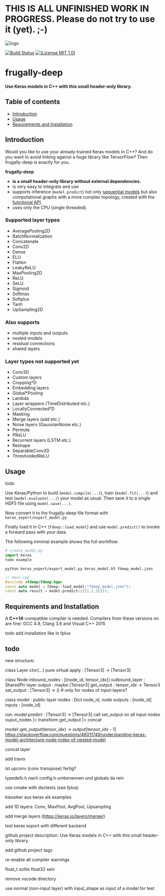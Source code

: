 # THIS IS ALL UNFINISHED WORK IN PROGRESS. Please do not try to use it (yet). ;-)

![logo](logo/fdeep.png.hidden)

[![Build Status](https://travis-ci.org/Dobiasd/frugally-deel.svg?branch=master)][travis]
[![(License MIT 1.0)](https://img.shields.io/badge/license-MIT%201.0-blue.svg)][license]

[travis]: https://travis-ci.org/Dobiasd/frugally-deep
[license]: LICENSE


frugally-deep
=============
**Use Keras models in C++ with this small header-only library.**


Table of contents
-----------------
  * [Introduction](#introduction)
  * [Usage](#usage)
  * [Requirements and Installation](#requirements-and-installation)


Introduction
------------

Would you like to use your already-trained Keras models in C++? And do you want to avoid linking against a huge library like TensorFlow? Then frugally-deep is exactly for you.

**frugally-deep**

* **is a small header-only library without external dependencies.**
* is very easy to integrate and use
* supports inference (`model.predict`) not only [sequential models](https://keras.io/getting-started/sequential-model-guide/) but also computational graphs with a more complex topology, created with the [functional API](https://keras.io/getting-started/functional-api-guide/).
* uses only the CPU (single threaded).


### Supported layer types

* AveragePooling2D
* BatchNormalization
* Concatenate
* Conv2D
* Dense
* ELU
* Flatten
* LeakyReLU
* MaxPooling2D
* ReLU
* SeLU
* Sigmoid
* Softmax
* Softplus
* Tanh
* UpSampling2D


### Also supports

* multiple inputs and outputs
* nested models
* residual connections
* shared layers


### Layer types not supported yet

* Conv3D
* Custom layers
* Cropping*D
* Embedding layers
* Global*Pooling
* Lambda
* Layer wrappers (TimeDistributed etc.)
* LocallyConnected*D
* Masking
* Merge layers (add etc.)
* Noise layers (GaussianNoise etc.)
* Permute
* PReLU
* Recurrent layers (LSTM etc.)
* Reshape
* SeparableConv2D
* ThresholdedReLU


Usage
-----

todo

Use Keras/Python to build (`model.compile(...)`), train (`model.fit(...)`) and test (`model.evaluate(...)`) your model as usual. Then save it to a single HDF5 file using `model.save(...)`.

Now convert it to the frugally-deep file format with `keras_export/export_model.py`

Finally load it in C++ (`fdeep::load_model`) and use `model.predict()` to invoke a forward pass with your data.

The following minimal example shows the full workflow:

```python
# create_model.py
import keras
todo example
```

```
python keras_export/export_model.py keras_model.h5 fdeep_model.json
```

```cpp
// main.cpp
#include <fdeep/fdeep.hpp>
const auto model = fdeep::load_model("fdeep_model.json");
const auto result = model.predict({{{1,2,3}}});
```


Requirements and Installation
-----------------------------

A **C++14**-compatible compiler is needed. Compilers from these versions on are fine: GCC 4.9, Clang 3.6 and Visual C++ 2015

todo add installation like in fplus


todo
----

new structure:

  class Layer
    ctor(...)
    pure virtual apply : [Tensor3] -> [Tensor3]

  class Node
    inbound_nodes : [(node_id, tensor_idx)]
    outbound_layer : SharedPtr layer
    output : maybe [Tensor3]
    get_output : tensor_idx -> Tensor3
    set_output : [Tensor3] -> () # only for nodes of input-layers?

  class model : public layer
    nodes : Dict node_id, node
    outputs : [node_id]
    inputs : [node_id]

run:
  model.predict : [Tensor3] -> [Tensor3]
    call set_output on all input nodes
    ouput_nodes
      |> transform get_output
      |> concat

model::get_output(tensor_idx) -> output[tensor_idx - 1]
https://stackoverflow.com/questions/46011749/understanding-keras-model-architecture-node-index-of-nested-model

concat layer

add travis

ist upconv (conv transpose) fertig?

typedefs.h nach config.h umbenennen und globals da rein

use cmake with doctests (see fplus)

klassiker aus keras als examples

add 1D layers: Conv, MaxPool, AvgPool, Upsampling

add merge layers (https://keras.io/layers/merge/)

test keras export with different backend

github project description: Use Keras models in C++ with this small header-only library.

add github project tags

re-enable all compiler warnings

float_t sollte float32 sein

remove vscode directory

use normal (non-input layer) with input_shape as input of a model for test